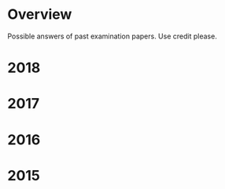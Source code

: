 # Overview
Possible answers of past examination papers.
Use credit please.

# 2018
# 2017
# 2016
# 2015
